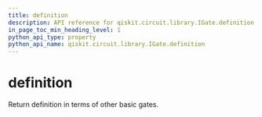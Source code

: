 ```yaml
---
title: definition
description: API reference for qiskit.circuit.library.IGate.definition
in_page_toc_min_heading_level: 1
python_api_type: property
python_api_name: qiskit.circuit.library.IGate.definition
---
```


# definition

Return definition in terms of other basic gates.

